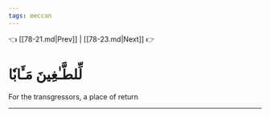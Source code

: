 ```yaml
---
tags: meccan
---
```


👈 [[78-21.md|Prev]] | [[78-23.md|Next]] 👉

# لِّلطَّـٰغِينَ مَـَٔابٗا

For the transgressors, a place of return

---

